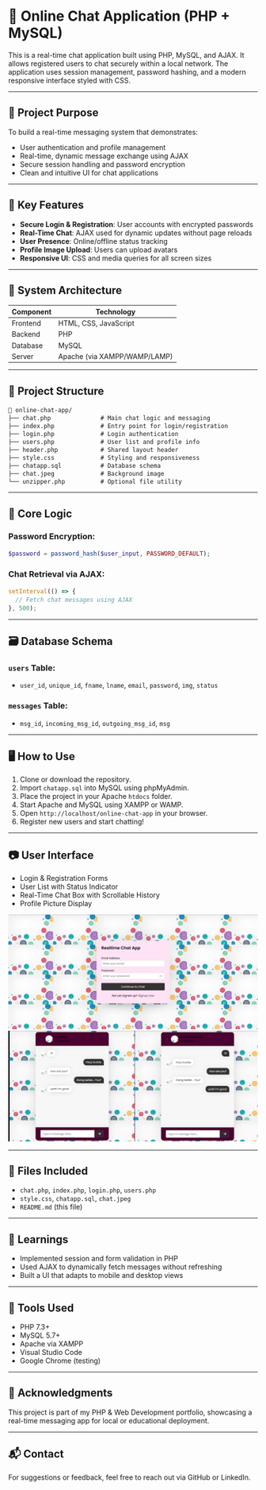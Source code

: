 # 💬 Online Chat Application (PHP + MySQL)

This is a real-time chat application built using PHP, MySQL, and AJAX. It allows registered users to chat securely within a local network. The application uses session management, password hashing, and a modern responsive interface styled with CSS.

---

## 🎯 Project Purpose

To build a real-time messaging system that demonstrates:

- User authentication and profile management
- Real-time, dynamic message exchange using AJAX
- Secure session handling and password encryption
- Clean and intuitive UI for chat applications

---

## 🔑 Key Features

- **Secure Login & Registration**: User accounts with encrypted passwords
- **Real-Time Chat**: AJAX used for dynamic updates without page reloads
- **User Presence**: Online/offline status tracking
- **Profile Image Upload**: Users can upload avatars
- **Responsive UI**: CSS and media queries for all screen sizes

---

## 🧱 System Architecture

| Component | Technology |
|----------|-------------|
| Frontend | HTML, CSS, JavaScript |
| Backend | PHP |
| Database | MySQL |
| Server | Apache (via XAMPP/WAMP/LAMP) |

---

## 📂 Project Structure

```
📁 online-chat-app/
├── chat.php              # Main chat logic and messaging
├── index.php             # Entry point for login/registration
├── login.php             # Login authentication
├── users.php             # User list and profile info
├── header.php            # Shared layout header
├── style.css             # Styling and responsiveness
├── chatapp.sql           # Database schema
├── chat.jpeg             # Background image
└── unzipper.php          # Optional file utility
```

---

## 🧮 Core Logic

### Password Encryption:
```php
$password = password_hash($user_input, PASSWORD_DEFAULT);
```

### Chat Retrieval via AJAX:
```javascript
setInterval(() => {
  // Fetch chat messages using AJAX
}, 500);
```

---

## 🗃️ Database Schema

### `users` Table:
- `user_id`, `unique_id`, `fname`, `lname`, `email`, `password`, `img`, `status`

### `messages` Table:
- `msg_id`, `incoming_msg_id`, `outgoing_msg_id`, `msg`

---

## 🖥️ How to Use

1. Clone or download the repository.
2. Import `chatapp.sql` into MySQL using phpMyAdmin.
3. Place the project in your Apache `htdocs` folder.
4. Start Apache and MySQL using XAMPP or WAMP.
5. Open `http://localhost/online-chat-app` in your browser.
6. Register new users and start chatting!

---

## 📷 User Interface

- Login & Registration Forms
- User List with Status Indicator
- Real-Time Chat Box with Scrollable History
- Profile Picture Display

![Chat UI](Project_Files/screenshot1.png)
![Chat UI](Project_Files/screenshot2.png)


---

## 📁 Files Included

- `chat.php`, `index.php`, `login.php`, `users.php`
- `style.css`, `chatapp.sql`, `chat.jpeg`
- `README.md` (this file)

---

## 🧠 Learnings

- Implemented session and form validation in PHP
- Used AJAX to dynamically fetch messages without refreshing
- Built a UI that adapts to mobile and desktop views

---

## 🧰 Tools Used

- PHP 7.3+
- MySQL 5.7+
- Apache via XAMPP
- Visual Studio Code
- Google Chrome (testing)

---

## 🏁 Acknowledgments

This project is part of my PHP & Web Development portfolio, showcasing a real-time messaging app for local or educational deployment.

---

## 📬 Contact

For suggestions or feedback, feel free to reach out via GitHub or LinkedIn.

